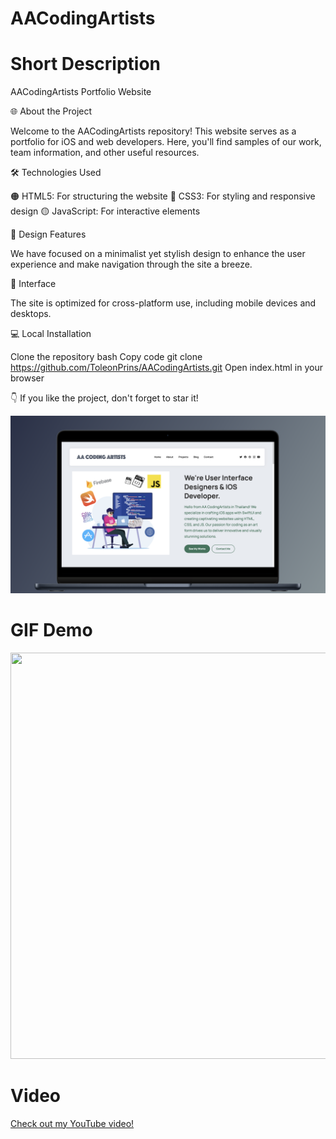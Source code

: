 # AACodingArtists
# Short Description
AACodingArtists Portfolio Website

🌐 About the Project

Welcome to the AACodingArtists repository! This website serves as a portfolio for iOS and web developers. Here, you'll find samples of our work, team information, and other useful resources.

🛠️ Technologies Used

🟠 HTML5: For structuring the website
🔵 CSS3: For styling and responsive design
🟡 JavaScript: For interactive elements


🎨 Design Features

We have focused on a minimalist yet stylish design to enhance the user experience and make navigation through the site a breeze.

📱 Interface

The site is optimized for cross-platform use, including mobile devices and desktops.

💻 Local Installation

Clone the repository
bash
Copy code
git clone https://github.com/ToleonPrins/AACodingArtists.git
Open index.html in your browser

👇 If you like the project, don't forget to star it!

![Demo RentScooter](./AACodingArtists/AASite.png)
# GIF Demo
<img src="./AACodingArtists/AASite.gif" width="1200" height="650">

# Video
[Check out my YouTube video!](https://www.youtube.com/watch?v=A7WBrWJD2zA)
